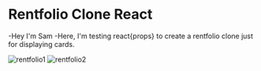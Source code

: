 # Rentfolio Clone React 

-Hey I'm Sam
-Here, I'm testing react{props} to create a rentfolio clone just for displaying cards.

![rentfolio1](https://github.com/Sam-mx/Rentfolio-clone-react/assets/146705452/009082f4-91ee-4947-8b90-30c8be1b4605)
![rentfolio2](https://github.com/Sam-mx/Rentfolio-clone-react/assets/146705452/99984a1c-dfa7-426f-a8a5-1f4b1a312a09)

